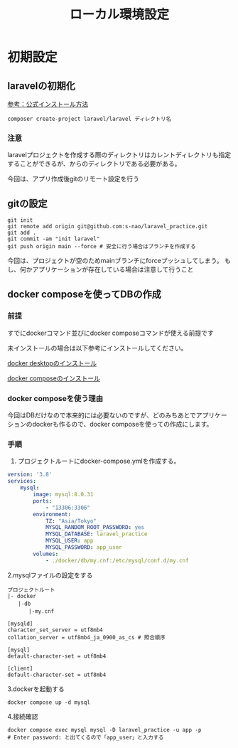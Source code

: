 ﻿---
layout: default
title: ローカル環境設定
---

# 初期設定

## laravelの初期化

[参考：公式インストール方法](https://laravel.com/docs/9.x/installation#your-first-laravel-project)

```$shell
composer create-project laravel/laravel ディレクトリ名
```

### 注意

laravelプロジェクトを作成する際のディレクトリはカレントディレクトリも指定することができるが、からのディレクトリである必要がある。

今回は、アプリ作成後gitのリモート設定を行う

## gitの設定

```$shell
git init
git remote add origin git@github.com:s-nao/laravel_practice.git
git add .
git commit -am "init laravel"
git push origin main --force # 安全に行う場合はブランチを作成する
```

今回は、プロジェクトが空のためmainブランチにforceプッシュしてしまう。
もし、何かアプリケーションが存在している場合は注意して行うこと

## docker composeを使ってDBの作成

### 前提

すでにdockerコマンド並びにdocker composeコマンドが使える前提です

未インストールの場合は以下参考にインストールしてください。

[docker desktopのインストール](https://docs.docker.jp/get-docker.html)

[docker composeのインストール](https://docs.docker.jp/compose/install.html)

### docker composeを使う理由

今回はDBだけなので本来的には必要ないのですが、どのみちあとでアプリケーションのdockerも作るので、docker composeを使っての作成にします。


### 手順


1. プロジェクトルートにdocker-compose.ymlを作成する。
``` yml
version: '3.8'
services:
    mysql:
        image: mysql:8.0.31
        ports:
            - "13306:3306"
        environment:
            TZ: "Asia/Tokyo"
            MYSQL_RANDOM_ROOT_PASSWORD: yes
            MYSQL_DATABASE: laravel_practice
            MYSQL_USER: app
            MYSQL_PASSWORD: app_user
        volumes:
            - ./docker/db/my.cnf:/etc/mysql/conf.d/my.cnf

```

2.mysqlファイルの設定をする

```
プロジェクトルート
|- docker
　　|-db
　　　　|-my.cnf
```

``` text
[mysqld]
character_set_server = utf8mb4
collation_server = utf8mb4_ja_0900_as_cs # 照合順序

[mysql]
default-character-set = utf8mb4

[client]
default-character-set = utf8mb4
```


3.dockerを起動する

```shell
docker compose up -d mysql
```

4.接続確認
```shell
docker compose exec mysql mysql -D laravel_practice -u app -p
# Enter password: と出てくるので「app_user」と入力する
```
